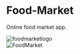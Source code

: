 # Food-Market
Online food market app.  

![foodmarketlogo](https://user-images.githubusercontent.com/98654420/188332872-796e31c4-9ec5-433a-8f7c-6b57a3630e40.png)  
![FoodMarket](https://user-images.githubusercontent.com/98654420/188332844-80df6004-23bf-4896-894a-1e48f942cd07.png)

